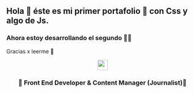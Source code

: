 ## Hola 👋 éste es mi primer portafolio 🚀 con Css y algo de Js. 
### Ahora estoy desarrollando el segundo 🚀🚀
Gracias x leerme 🌻

<p align="Center" ><img src="https://user-images.githubusercontent.com/5679180/79618120-0daffb80-80be-11ea-819e-d2b0fa904d07.gif" width="27px"></p>

<h3 align="center">🚀  Front End Developer & Content Manager (Journalist)🚀</h3>
